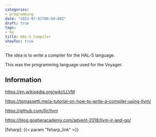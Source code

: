 ```yaml
---
categories:
- programming
date: "2023-07-01T00:00:00Z"
draft: true
tags:
- Go
title: HAL-S Compiler
showToc: true
---
```


The idea is to write a compiler for the HAL-S language.

This was the programming language used for the Voyager.

## Information

<https://en.wikipedia.org/wiki/LLVM>

<https://tomassetti.me/a-tutorial-on-how-to-write-a-compiler-using-llvm/>

<https://github.com/llir/llvm>

<https://blog.gopheracademy.com/advent-2018/llvm-ir-and-go/>

[fsharp]: {{< param "fsharp_link" >}}
